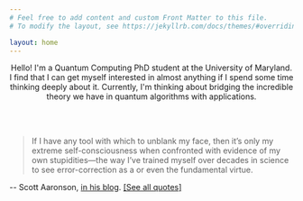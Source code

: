 ```yaml
---
# Feel free to add content and custom Front Matter to this file.
# To modify the layout, see https://jekyllrb.com/docs/themes/#overriding-theme-defaults

layout: home
---
```

<p style="text-align: center;">
Hello! I'm a Quantum Computing PhD student at the University of Maryland. I find that I can get myself interested in almost anything if I spend some time thinking deeply about it. Currently, I'm thinking about bridging the incredible theory we have in quantum algorithms with applications.
</p>

<div class="{% if site.style == 'dark' %}text-white{% endif %} mb-2 lh-condensed center"> 
<a href="https://scholar.google.com/citations?user=NskQYsQAAAAJ&hl=en" class="ai ai-google-scholar ai-lg"></a>
&nbsp;
<a href="https://quantumcomputing.stackexchange.com/users/2832/mahathi-vempati" class="fa fa-stack-overflow fa-lg"></a>
&nbsp;
<a href="https://github.com/Tinkidinki" class="fa fa-github fa-lg"></a>
&nbsp;
<a href="https://twitter.com/mahathi_vempati" class="fa fa-twitter fa-lg"></a>
&nbsp;

</div>

<br>

> If I have any tool with which to unblank my face, then it’s only my extreme self-consciousness when confronted with evidence of my own stupidities—the way I’ve trained myself over decades in science to see error-correction as a or even the fundamental virtue.


-- Scott Aaronson, [in his blog](https://www.scottaaronson.com/blog/?p=5706). [[See all quotes]](/quotes)



